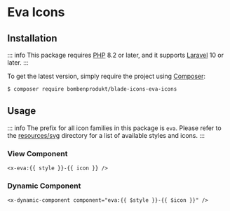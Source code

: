 # Eva Icons

## Installation

::: info
This package requires [PHP](https://www.php.net/) 8.2 or later, and it supports [Laravel](https://laravel.com/) 10 or later.
:::

To get the latest version, simply require the project using [Composer](https://getcomposer.org/):

```bash
$ composer require bombenprodukt/blade-icons-eva-icons
```

## Usage

::: info
The prefix for all icon families in this package is `eva`. Please refer to the [resources/svg](https://github.com/faustbrian/blade-icons-eva-icons/tree/main/resources/svg) directory for a list of available styles and icons.
:::

### View Component

```blade
<x-eva:{{ style }}-{{ icon }} />
```

### Dynamic Component

```blade
<x-dynamic-component component="eva:{{ $style }}-{{ $icon }}" />
```
